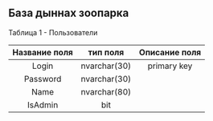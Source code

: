 ## База дыннах зоопарка

Таблица 1 - Пользователи

|Название поля|тип поля    |Описание поля                 |
|:-------------:|:----------------:|:----------------------------:|
|Login        |nvarchar(30)|primary key                   |
|Password     |nvarchar(30)| |
|Name         |nvarchar(80)| |
|IsAdmin      |bit         | |


 